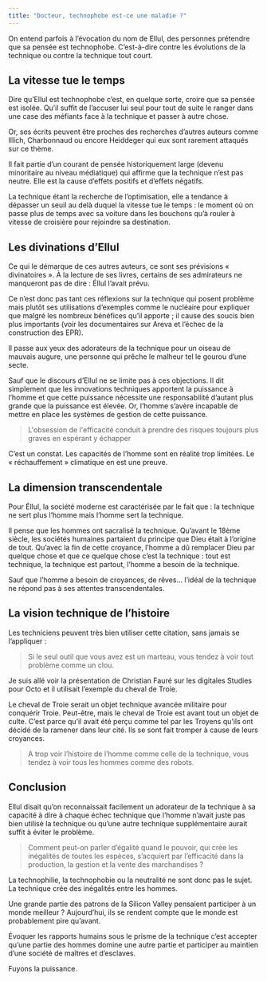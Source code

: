 ```yaml
---
title: "Docteur, technophobe est-ce une maladie ?"
---
```


On entend parfois à l’évocation du nom de Ellul, des personnes prétendre que sa pensée est technophobe. C’est-à-dire contre les évolutions de la technique ou contre la technique tout court.

## La vitesse tue le temps

Dire qu’Ellul est technophobe c’est, en quelque sorte, croire que sa pensée est isolée. Qu’il suffit de l’accuser lui seul pour tout de suite le ranger dans une case des méfiants face à la technique et passer à autre chose.

Or, ses écrits peuvent être proches des recherches d’autres auteurs comme Illich, Charbonnaud ou encore Heiddeger qui eux sont rarement attaqués sur ce thème.

Il fait partie d’un courant de pensée historiquement large (devenu minoritaire au niveau médiatique) qui affirme que la technique n’est pas neutre. Elle est la cause d’effets positifs et d’effets négatifs.

La technique étant la recherche de l’optimisation, elle a tendance à dépasser un seuil au delà duquel la vitesse tue le temps : le moment où on passe plus de temps avec sa voiture dans les bouchons qu’à rouler à vitesse de croisière pour rejoindre sa destination.

## Les divinations d’Ellul

Ce qui le démarque de ces autres auteurs, ce sont ses prévisions «  divinatoires ». À la lecture de ses livres, certains de ses admirateurs ne manqueront pas de dire : Éllul l’avait prévu.

Ce n’est donc pas tant ces réflexions sur la technique qui posent problème mais plutôt ses utilisations d’exemples comme le nucléaire  pour expliquer que malgré les nombreux bénéfices qu’il apporte ; il cause des soucis bien plus importants (voir les documentaires sur Areva et l’échec de la construction des EPR).

Il passe aux yeux des adorateurs de la technique pour un oiseau de mauvais augure, une personne qui prêche le malheur tel le gourou d’une secte.

Sauf que le discours d’Ellul ne se limite pas à ces objections. Il dit simplement que les innovations techniques apportent la puissance à l’homme et que cette puissance nécessite une responsabilité d’autant plus grande que la puissance est élevée. Or, l’homme s’avère incapable de mettre en place les systèmes de gestion de cette puissance. 

> L'obsession de l'efficacité conduit à prendre des risques toujours plus graves en espérant y échapper

C’est un constat. Les capacités de l’homme sont en réalité trop limitées. Le « réchauffement » climatique en est une preuve.

## La dimension transcendentale

Pour Éllul, la société moderne est caractérisée par le fait que : la technique ne sert plus l’homme mais l’homme sert la technique.

Il pense que les hommes ont sacralisé la technique. Qu’avant le 18ème siècle, les sociétés humaines partaient du principe que Dieu était à l’origine de tout. Qu’avec la fin de cette croyance, l’homme a dû remplacer Dieu par quelque chose et que ce quelque chose c’est la technique : tout est technique, la technique est partout, l’homme a besoin de la technique.

Sauf que l’homme a besoin de croyances, de rêves… l’idéal de la technique ne répond pas à ses attentes transcendentales.

## La vision technique de l’histoire

Les techniciens peuvent très bien utiliser cette citation, sans jamais se l’appliquer :

> Si le seul outil que vous avez est un marteau, vous tendez à voir tout problème comme un clou.

Je suis allé voir la présentation de Christian Fauré sur les digitales Studies pour Octo et il utilisait l’exemple du cheval de Troie.

Le cheval de Troie serait un objet technique avancée militaire pour conquérir Troie. Peut-être, mais le cheval de Troie est avant tout un objet de culte. C’est parce qu’il avait été perçu comme tel par les Troyens qu’ils ont décidé de la ramener dans leur cité. Ils se sont fait tromper à cause de leurs croyances.

> A trop voir l’histoire de l’homme comme celle de la technique, vous tendez à voir tous les hommes comme des robots.

## Conclusion

Ellul disait qu’on reconnaissait facilement un adorateur de la technique à sa capacité à dire à chaque échec technique que l’homme n’avait juste pas bien utilisé la technique ou qu’une autre technique supplémentaire aurait suffit à éviter le problème.

> Comment peut-on parler d’égalité quand le pouvoir, qui crée les inégalités de toutes les espèces, s’acquiert par l’efficacité dans la production, la gestion et la vente des marchandises ?
    
La technophilie, la technophobie ou la neutralité ne sont donc pas le sujet. La technique crée des inégalités entre les hommes.

Une grande partie des patrons de la Silicon Valley pensaient participer à un monde meilleur ? Aujourd’hui, ils se rendent compte que le monde est probablement pire qu’avant.

Évoquer les rapports humains sous le prisme de la technique c’est accepter qu’une partie des hommes domine une autre partie et participer au maintien d’une société de maîtres et d’esclaves.

Fuyons la puissance.